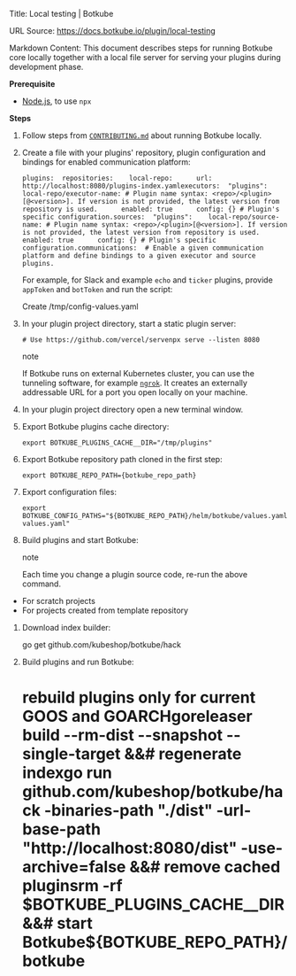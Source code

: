 Title: Local testing | Botkube

URL Source: https://docs.botkube.io/plugin/local-testing

Markdown Content:
This document describes steps for running Botkube core locally together with a local file server for serving your plugins during development phase.

**Prerequisite**

*   [Node.js](https://nodejs.org/en/download/), to use `npx`

**Steps**

1.  Follow steps from [`CONTRIBUTING.md`](https://github.com/kubeshop/botkube/blob/main/CONTRIBUTING.md#build-and-run-locally) about running Botkube locally.
    
2.  Create a file with your plugins' repository, plugin configuration and bindings for enabled communication platform:
    
        plugins:  repositories:    local-repo:      url: http://localhost:8080/plugins-index.yamlexecutors:  "plugins":    local-repo/executor-name: # Plugin name syntax: <repo>/<plugin>[@<version>]. If version is not provided, the latest version from repository is used.      enabled: true      config: {} # Plugin's specific configuration.sources:  "plugins":    local-repo/source-name: # Plugin name syntax: <repo>/<plugin>[@<version>]. If version is not provided, the latest version from repository is used.      enabled: true      config: {} # Plugin's specific configuration.communications:  # Enable a given communication platform and define bindings to a given executor and source plugins.
    
    For example, for Slack and example `echo` and `ticker` plugins, provide `appToken` and `botToken` and run the script:
    
    Create /tmp/config-values.yaml
3.  In your plugin project directory, start a static plugin server:
    
        # Use https://github.com/vercel/servenpx serve --listen 8080
    
    note
    
    If Botkube runs on external Kubernetes cluster, you can use the tunneling software, for example [`ngrok`](https://ngrok.com/). It creates an externally addressable URL for a port you open locally on your machine.
    
4.  In your plugin project directory open a new terminal window.
    
5.  Export Botkube plugins cache directory:
    
        export BOTKUBE_PLUGINS_CACHE__DIR="/tmp/plugins"
    
6.  Export Botkube repository path cloned in the first step:
    
        export BOTKUBE_REPO_PATH={botkube_repo_path}
    
7.  Export configuration files:
    
        export BOTKUBE_CONFIG_PATHS="${BOTKUBE_REPO_PATH}/helm/botkube/values.yaml,/tmp/config-values.yaml"
    
8.  Build plugins and start Botkube:
    
    note
    
    Each time you change a plugin source code, re-run the above command.
    

*   For scratch projects
*   For projects created from template repository

1.  Download index builder:

    go get github.com/kubeshop/botkube/hack

2.  Build plugins and run Botkube:

    # rebuild plugins only for current GOOS and GOARCHgoreleaser build --rm-dist --snapshot --single-target &&# regenerate indexgo run github.com/kubeshop/botkube/hack -binaries-path "./dist" -url-base-path "http://localhost:8080/dist" -use-archive=false &&# remove cached pluginsrm -rf $BOTKUBE_PLUGINS_CACHE__DIR &&# start Botkube${BOTKUBE_REPO_PATH}/botkube
